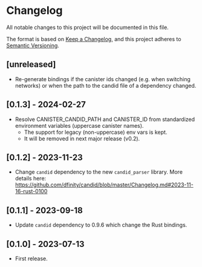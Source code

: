 # Changelog
All notable changes to this project will be documented in this file.

The format is based on [Keep a Changelog](https://keepachangelog.com/en/1.0.0/),
and this project adheres to [Semantic Versioning](https://semver.org/spec/v2.0.0.html).

## [unreleased]

- Re-generate bindings if the canister ids changed (e.g. when switching networks) or when the path to the candid file of a dependency changed.

## [0.1.3] - 2024-02-27

- Resolve CANISTER_CANDID_PATH and CANISTER_ID from standardized environment variables (uppercase canister names).
  - The support for legacy (non-uppercase) env vars is kept.
  - It will be removed in next major release (v0.2).

## [0.1.2] - 2023-11-23

- Change `candid` dependency to the new `candid_parser` library.
  More details here: https://github.com/dfinity/candid/blob/master/Changelog.md#2023-11-16-rust-0100

## [0.1.1] - 2023-09-18

- Update `candid` dependency to 0.9.6 which change the Rust bindings.

## [0.1.0] - 2023-07-13

- First release.
